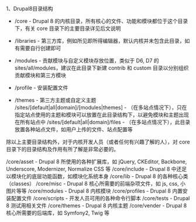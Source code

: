 1、Drupal8目录结构
* /core - Drupal 8 的内核目录，所有核心的文件、功能和模块都位于这个目录下，有关 core 目录下的主要目录详见后文说明

* /libraries - 第三方库，例如所见即所得编辑器，默认内核并未包含此目录，如有需要自行创建即可

* /modules - 贡献模块与自定义模块存放位置，类似于 D6, D7 的 sites/all/modules，建议在此目录下新建 contrib 和 custom 目录以分别组织贡献模块和第三方模块

* /profile - 安装配置文件

* /themes - 第三方主题或自定义主题
/sites/[default|all|domain]/[modules|themes] - （在多站点情况下），只在指定站点使用的主题和模块可以放置在此目录结构下，以避免模块和主题出现在所有站点中
/sites/[default|all|domain]/files - （在多站点情况下），此目录放置各种站点文件，如用户上传的文件、站点配置等
 

除以上主要目录结构外，对于内核开发人员（或者任何有兴趣了解的人），对 core 目录下的目录结构及作用有所了解是非常必要的。

/core/asset - Drupal 8 所使用的各种扩展库，如 jQuery, CKEditor, Backbone, Underscore, Modernizer, Normalize CSS 等
/core/include - Drupal 8 中还足以模块化的底层功能函数，如模块化系统本身
/core/lib - Drupal 8 的各种核心类（classes）
/core/misc - Drupal 8 核心所需要的前端杂项文件，如 js, css, 小图片等等
/core/modules - Drupal 8 内核模块
/core/profiles - Drupal 8 内置安装配置文件
/core/scripts - 开发人员可用的各种命令行脚本
/core/tests - Drupal 8 测试用相关文件
/core/themes - Drupal 8 内核主题
/core/vender - Drupal 8 核心所需要的后端库，如 Symfony2, Twig 等